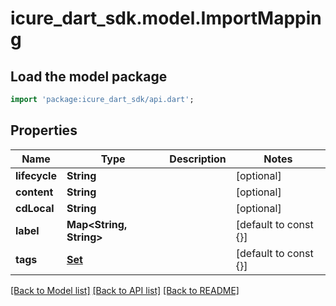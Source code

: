 # icure_dart_sdk.model.ImportMapping

## Load the model package
```dart
import 'package:icure_dart_sdk/api.dart';
```

## Properties
Name | Type | Description | Notes
------------ | ------------- | ------------- | -------------
**lifecycle** | **String** |  | [optional] 
**content** | **String** |  | [optional] 
**cdLocal** | **String** |  | [optional] 
**label** | **Map<String, String>** |  | [default to const {}]
**tags** | [**Set<CodeStub>**](CodeStub.md) |  | [default to const {}]

[[Back to Model list]](../README.md#documentation-for-models) [[Back to API list]](../README.md#documentation-for-api-endpoints) [[Back to README]](../README.md)



